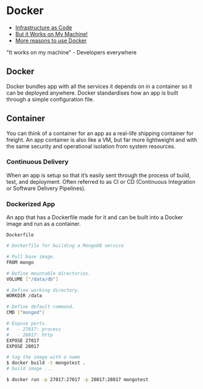 # Docker

- [Infrastructure as Code](https://martinfowler.com/bliki/InfrastructureAsCode.html)
- [But it Works on My Machine!](https://www.usenix.org/conference/ures14/technical-sessions/presentation/it-works-my-machine-how-container-technologies)
- [More reasons to use Docker](http://blog.flux7.com/blogs/docker/the-great-debate-should-you-use-docker-or-not)

"It works on my machine" - Developers everywhere

## Docker
Docker bundles app with all the services it depends on in a container so it can be deployed anywhere. Docker standardises how an app is built through a simple configuration file.

## Container
You can think of a container for an app as a real-life shipping container for freight. An app container is also like a VM, but far more lightweight and with the same security and operational isolation from system resources.

### Continuous Delivery
When an app is setup so that it’s easily sent through the process of build, test, and deployment. Often referred to as CI or CD (Continuous Integration or Software Delivery Pipelines).

### Dockerized App
An app that has a Dockerfile made for it and can be built into a Docker image and run as a container.


`Dockerfile`
```sh
# Dockerfile for building a MongoDB service

# Pull base image.
FROM mongo

# Define mountable directories.
VOLUME ["/data/db"]

# Define working directory.
WORKDIR /data

# Define default command.
CMD ["mongod"]

# Expose ports.
#   - 27017: process
#   - 28017: http
EXPOSE 27017
EXPOSE 28017
```

```sh
# tag the image with a name
$ docker build -t mongotest .
# build image ...

$ docker run -p 27017:27017 -p 28017:28017 mongotest
```
